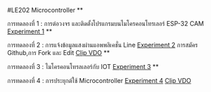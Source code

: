 #LE202 Microcontroller
**

การทดลองที่ 1 : การต่อวงจร และติดตั้งโปรแกรมบนไมโครคอนโทรเลอร์  ESP-32 CAM
[Experiment 1]( https://drive.google.com/open?id=13gRf-4oNVsqvHhGQEoTHoIfOuO-efqom)
**

การทดลองที่ 2 : การแจ้งข้อมูลแสงผ่านแอพพลิเคชั่น Line
[Experiment 2]( https://drive.google.com/open?id=15zx6nS4aEQJ2b0_-TxBaVEivAtfLkpzj)
การสมัคร Github,การ Fork และ Edit
[Clip VDO]( https://youtu.be/pQ7ce1bizC4)
**

การทดลองที่ 3 : ไมโครคอนโทรลเลอร์กับ IOT
[Experiment 3]( https://drive.google.com/open?id=1J1nNuH99XeyR5uv9hN-uhA3mDNUlylSc)
**

การทดลองที่ 4 : การประยุกต์ใช้ Microcontroller
[Experiment 4]( https://drive.google.com/open?id=14vfehM9s24S6LswOfGQwhnoj0NPzUvxK)
[Clip VDO]( https://youtu.be/bAzo9Q8mO7Y)
